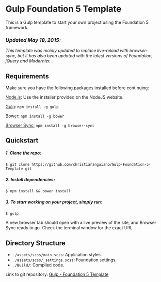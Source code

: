 # Gulp Foundation 5 Template

This is a Gulp template to start your own project using the Foundation 5 framework.

### *Updated May 18, 2015:*
*This template was mainly updated to replace live-reload with browser-sync, but it has also been updated with the latest versions of Foundation, jQuery and Modernizr.*


## Requirements

Make sure you have the following packages installed before continuing:

[Node.js](http://nodejs.org): Use the installer provided on the NodeJS website.

[Gulp](http://gulpjs.com/): `npm install -g gulp`

[Bower](http://bower.io/): `npm install -g bower`

[Browser Sync:](http://www.browsersync.io/) `npm install -g browser-sync`

## Quickstart

##### 1\. Clone the repo:

`$ git clone https://github.com/christiananguiano/Gulp-Foundation-5-Template.git`

##### 2\. Install dependencies:

`$ npm install && bower install`

##### 3\. To start working on your project, simply run:

`$ gulp`

A new browser tab should open with a live preview of the site, and Browser Sync ready to go. Check the terminal window for the exact URL.

## Directory Structure

*   `./assets/scss/main.scss`: Application styles.
*   `./assets/scss/_settings.scss`: Foundation settings.
*   `./Build/`: Compiled code.

Link to git repository: [Gulp - Foundation 5 Template](https://github.com/christiananguiano/Gulp-Foundation-5-Template.git)
